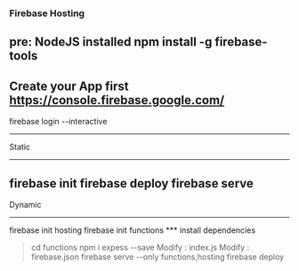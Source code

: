 ### Firebase Hosting ###

pre: NodeJS installed
npm install -g firebase-tools
------------
Create your App first
https://console.firebase.google.com/
------------
firebase login --interactive
*****************************
Static 
_________________
firebase init
firebase deploy
firebase serve
--------------------
Dynamic
__________________
firebase init hosting
firebase init functions
*** install dependencies
>cd functions
npm i expess --save
Modify : index.js
Modify : firebase.json
firebase serve --only functions,hosting
firebase deploy